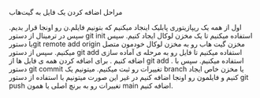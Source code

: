 مراحل اضافه کردن یک فایل به گیت‌هاب

اول از همه یک ریپازیتوری پابلیک اینجاد میکنیم که بتونیم فایلم.ن رو اونجا قرار بدیم.
سپس در ترمینال از دستور git init  استفاده میکنیم تا یک مخزن لوکال ایجاد کنیم.
سپس با دستورgit remote add origin  مخزن گیت هاب رو به مخزن لوکال خودمون متصل میکنیم. 
سپس از دستور git add استفاده میکنیم تا فایل رو به مرحله ی آماده سازی اضافه کنیم .
برای اضافه کردن همه ی فایل ها از git add . استفاده میکنیم. 
سپس با دستور git commit تغییرات رو ثبت میکنیم.
میتونیم یک branch  یا مخزن خاص ایجاد کنیم و فایلمون رو اونجا اضافه کنیم در غیر این صورت میتونیم با استفاده از دستور git push تغییرات رو به برنچ اصلی یا همون main اضافه کنیم.

